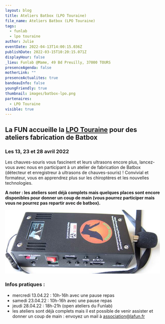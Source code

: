 ```yaml
---
layout: blog
title: Ateliers Batbox (LPO Touraine)
file_name: Ateliers Batbox (LPO Touraine)
tags:
  - funlab
  - lpo touraine
author: Julie
eventDate: 2022-04-13T14:00:15.036Z
publishDate: 2022-03-15T10:20:15.071Z
displayHour: false
_lieu: Funlab @Mame, 49 Bd Preuilly, 37000 TOURS
presenceAgenda: false
motherLink: ""
presenceActualites: true
bandeauInfo: false
youngFriendly: true
thumbnail: images/batbox-lpo.png
partenaires:
  - LPO Touraine
visible: true
---
```

## La FUN accueille la [LPO Touraine](https://www.lpotouraine.fr/) pour des ateliers fabrication de Batbox

### Les 13, 23 et 28 avril 2022

Les chauves-souris vous fascinent et leurs ultrasons encore plus, lancez-vous avec nous en participant à un atelier de fabrication de Batbox (détecteur et enregistreur à ultrasons de chauves-souris) !
Convivial et formateur, vous en apprendrez plus sur les chiroptères et les nouvelles technologies.

**A noter : les ateliers sont déjà complets mais quelques places sont encore disponibles pour donner un coup de main (vous pourrez participer mais vous ne pourrez pas repartir avec de batbox).**

![](images/batbox-lpo.png)

### Infos pratiques :

* mercredi 13.04.22 : 10h-16h avec une pause repas
* samedi 23.04.22 : 10h-16h avec une pause repas
* jeudi 28.04.22 : 18h-21h (open ateliers du Funlab)
* les ateliers sont déjà complets mais il est possible de venir assister et donner un coup de main : envoyez un mail à association@lafun.fr